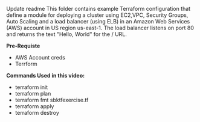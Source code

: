 Update readme
This folder contains example Terraform configuration that define a module for deploying a cluster using EC2,VPC, Security Groups, Auto Scaling and a load balancer (using ELB) in an Amazon Web Services (AWS) account in US region us-east-1. The load balancer listens on port 80 and returns the text "Hello, World" for the / URL.

**Pre-Requiste**

  - AWS Account creds
  - Terrform

**Commands Used in this video:**

  - terraform init 
  - terraform plan 
  - terraform fmt sbktfexercise.tf 
  - terraform apply 
  - terraform destroy
